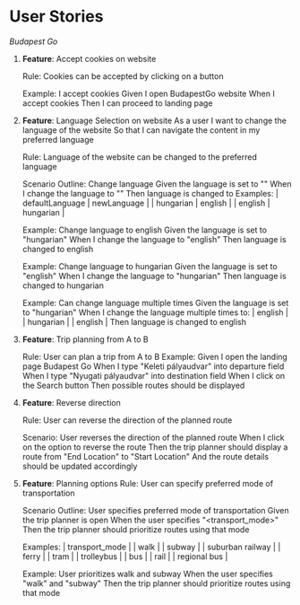 # User Stories
_Budapest Go_

1. **Feature**: Accept cookies on website

    Rule: Cookies can be accepted by clicking on a button

    Example: I accept cookies
    Given I open BudapestGo website
    When I accept cookies
    Then I can proceed to landing page

2. **Feature**: Language Selection on website
    As a user
    I want to change the language of the website
    So that I can navigate the content in my preferred language

    Rule: Language of the website can be changed to the preferred language
 
   Scenario Outline: Change language
   Given the language is set to "<defaultLanguage>"
   When I change the language to "<newLanguage>"
   Then language is changed to <newLanguage>
   Examples:
   | defaultLanguage | newLanguage |
   | hungarian       | english     |
   | english         | hungarian   |

   Example: Change language to english
   Given the language is set to "hungarian"
   When I change the language to "english"
   Then language is changed to english

   Example: Change language to hungarian
   Given the language is set to "english"
   When I change the language to "hungarian"
   Then language is changed to hungarian

   Example: Can change language multiple times
   Given the language is set to "hungarian"
   When I change the language multiple times to:
   | english   |
   | hungarian |
   | english   |
   Then language is changed to english

3. **Feature**: Trip planning from A to B

   Rule: User can plan a trip from A to B
   Example:
   Given I open the landing page Budapest Go
   When I type "Keleti pályaudvar" into departure field
   When I type "Nyugati pályaudvar" into destination field
   When I click on the Search button
   Then possible routes should be displayed

4. **Feature**: Reverse direction

    Rule: User can reverse the direction of the planned route

   Scenario: User reverses the direction of the planned route
   When I click on the option to reverse the route
   Then the trip planner should display a route from "End Location" to "Start Location"
   And the route details should be updated accordingly

5. **Feature**: Planning options
    Rule: User can specify preferred mode of transportation
   
    Scenario Outline: User specifies preferred mode of transportation
    Given the trip planner is open
    When the user specifies "<transport_mode>"
    Then the trip planner should prioritize routes using that mode

    Examples:
    | transport_mode       |
    | walk                 |
    | subway               |
    | suburban railway     | 
    | ferry                |
    | tram                 |
    | trolleybus           |
    | bus                  |
    | rail                 |
    | regional bus         |

   Example: User prioritizes walk and subway
   When the user specifies "walk" and "subway"
   Then the trip planner should prioritize routes using that mode